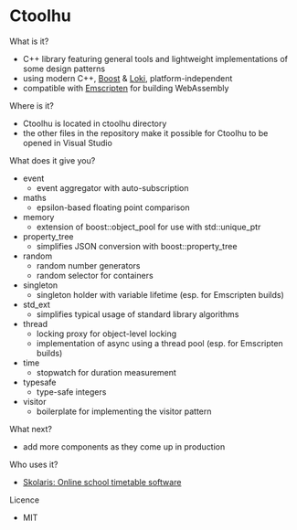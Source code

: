 Ctoolhu
=======

What is it?

- C++ library featuring general tools and lightweight implementations of some design patterns
- using modern C++, <a href="http://boost.org">Boost</a> & <a href="http://loki-lib.sourceforge.net/">Loki</a>, platform-independent
- compatible with <a href="https://github.com/emscripten-core/emscripten">Emscripten</a> for building WebAssembly

Where is it?

- Ctoolhu is located in ctoolhu directory
- the other files in the repository make it possible for Ctoolhu to be opened in Visual Studio

What does it give you?

- event
  - event aggregator with auto-subscription
- maths
  - epsilon-based floating point comparison
- memory
  - extension of boost::object_pool for use with std::unique_ptr
- property_tree
  - simplifies JSON conversion with boost::property_tree
- random
  - random number generators
  - random selector for containers
- singleton
  - singleton holder with variable lifetime (esp. for Emscripten builds)
- std_ext
  - simplifies typical usage of standard library algorithms
- thread
  - locking proxy for object-level locking
  - implementation of async using a thread pool (esp. for Emscripten builds)
- time
  - stopwatch for duration measurement
- typesafe
  - type-safe integers
- visitor
  - boilerplate for implementing the visitor pattern

What next?

- add more components as they come up in production

Who uses it?

- <a href="https://skolaris.net">Skolaris: Online school timetable software</a>

Licence

- MIT
